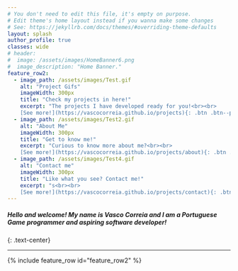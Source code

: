 ```yaml
---
# You don't need to edit this file, it's empty on purpose.
# Edit theme's home layout instead if you wanna make some changes
# See: https://jekyllrb.com/docs/themes/#overriding-theme-defaults
layout: splash
author_profile: true
classes: wide
# header:
#  image: /assets/images/HomeBanner6.png
#  image_description: "Home Banner."
feature_row2:
  - image_path: /assets/images/Test.gif
    alt: "Project Gifs"
    imageWidth: 300px
    title: "Check my projects in here!"
    excerpt: "The projects I have developed ready for you!<br><br>  
    [See more!](https://vascocorreia.github.io/projects){: .btn .btn--primary .align-center}"
  - image_path: /assets/images/Test2.gif
    alt: "About Me"
    imageWidth: 300px
    title: "Get to know me!"
    excerpt: "Curious to know more about me?<br><br>  
    [See more!](https://vascocorreia.github.io/projects/about){: .btn .btn--primary .align-center}"
  - image_path: /assets/images/Test4.gif
    alt: "Contact me"
    imageWidth: 300px
    title: "Like what you see? Contact me!"
    excerpt: "s<br><br>  
    [See more!](https://vascocorreia.github.io/projects/contact){: .btn .btn--primary .align-center}"
---
```

   
##### Hello and welcome! My name is Vasco Correia and I am a Portuguese Game programmer and aspiring software developer!
{: .text-center}
<hr>
{% include feature_row id="feature_row2" %}
